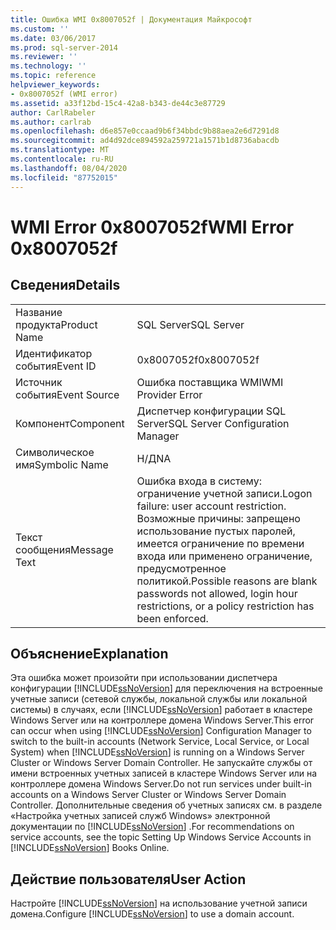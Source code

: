 ```yaml
---
title: Ошибка WMI 0x8007052f | Документация Майкрософт
ms.custom: ''
ms.date: 03/06/2017
ms.prod: sql-server-2014
ms.reviewer: ''
ms.technology: ''
ms.topic: reference
helpviewer_keywords:
- 0x8007052f (WMI error)
ms.assetid: a33f12bd-15c4-42a8-b343-de44c3e87729
author: CarlRabeler
ms.author: carlrab
ms.openlocfilehash: d6e857e0ccaad9b6f34bbdc9b88aea2e6d7291d8
ms.sourcegitcommit: ad4d92dce894592a259721a1571b1d8736abacdb
ms.translationtype: MT
ms.contentlocale: ru-RU
ms.lasthandoff: 08/04/2020
ms.locfileid: "87752015"
---
```

# <a name="wmi-error-0x8007052f"></a><span data-ttu-id="1cc99-102">WMI Error 0x8007052f</span><span class="sxs-lookup"><span data-stu-id="1cc99-102">WMI Error 0x8007052f</span></span>
    
## <a name="details"></a><span data-ttu-id="1cc99-103">Сведения</span><span class="sxs-lookup"><span data-stu-id="1cc99-103">Details</span></span>  
  
|||  
|-|-|  
|<span data-ttu-id="1cc99-104">Название продукта</span><span class="sxs-lookup"><span data-stu-id="1cc99-104">Product Name</span></span>|<span data-ttu-id="1cc99-105">SQL Server</span><span class="sxs-lookup"><span data-stu-id="1cc99-105">SQL Server</span></span>|  
|<span data-ttu-id="1cc99-106">Идентификатор события</span><span class="sxs-lookup"><span data-stu-id="1cc99-106">Event ID</span></span>|<span data-ttu-id="1cc99-107">0x8007052f</span><span class="sxs-lookup"><span data-stu-id="1cc99-107">0x8007052f</span></span>|  
|<span data-ttu-id="1cc99-108">Источник события</span><span class="sxs-lookup"><span data-stu-id="1cc99-108">Event Source</span></span>|<span data-ttu-id="1cc99-109">Ошибка поставщика WMI</span><span class="sxs-lookup"><span data-stu-id="1cc99-109">WMI Provider Error</span></span>|  
|<span data-ttu-id="1cc99-110">Компонент</span><span class="sxs-lookup"><span data-stu-id="1cc99-110">Component</span></span>|<span data-ttu-id="1cc99-111">Диспетчер конфигурации SQL Server</span><span class="sxs-lookup"><span data-stu-id="1cc99-111">SQL Server Configuration Manager</span></span>|  
|<span data-ttu-id="1cc99-112">Символическое имя</span><span class="sxs-lookup"><span data-stu-id="1cc99-112">Symbolic Name</span></span>|<span data-ttu-id="1cc99-113">Н/Д</span><span class="sxs-lookup"><span data-stu-id="1cc99-113">NA</span></span>|  
|<span data-ttu-id="1cc99-114">Текст сообщения</span><span class="sxs-lookup"><span data-stu-id="1cc99-114">Message Text</span></span>|<span data-ttu-id="1cc99-115">Ошибка входа в систему: ограничение учетной записи.</span><span class="sxs-lookup"><span data-stu-id="1cc99-115">Logon failure: user account restriction.</span></span> <span data-ttu-id="1cc99-116">Возможные причины: запрещено использование пустых паролей, имеется ограничение по времени входа или применено ограничение, предусмотренное политикой.</span><span class="sxs-lookup"><span data-stu-id="1cc99-116">Possible reasons are blank passwords not allowed, login hour restrictions, or a policy restriction has been enforced.</span></span>|  
  
## <a name="explanation"></a><span data-ttu-id="1cc99-117">Объяснение</span><span class="sxs-lookup"><span data-stu-id="1cc99-117">Explanation</span></span>  
 <span data-ttu-id="1cc99-118">Эта ошибка может произойти при использовании диспетчера конфигурации [!INCLUDE[ssNoVersion](../includes/ssnoversion-md.md)] для переключения на встроенные учетные записи (сетевой службы, локальной службы или локальной системы) в случаях, если [!INCLUDE[ssNoVersion](../includes/ssnoversion-md.md)] работает в кластере Windows Server или на контроллере домена Windows Server.</span><span class="sxs-lookup"><span data-stu-id="1cc99-118">This error can occur when using [!INCLUDE[ssNoVersion](../includes/ssnoversion-md.md)] Configuration Manager to switch to the built-in accounts (Network Service, Local Service, or Local System) when [!INCLUDE[ssNoVersion](../includes/ssnoversion-md.md)] is running on a Windows Server Cluster or Windows Server Domain Controller.</span></span> <span data-ttu-id="1cc99-119">Не запускайте службы от имени встроенных учетных записей в кластере Windows Server или на контроллере домена Windows Server.</span><span class="sxs-lookup"><span data-stu-id="1cc99-119">Do not run services under built-in accounts on a Windows Server Cluster or Windows Server Domain Controller.</span></span> <span data-ttu-id="1cc99-120">Дополнительные сведения об учетных записях см. в разделе «Настройка учетных записей служб Windows» электронной документации по [!INCLUDE[ssNoVersion](../includes/ssnoversion-md.md)] .</span><span class="sxs-lookup"><span data-stu-id="1cc99-120">For recommendations on service accounts, see the topic Setting Up Windows Service Accounts in [!INCLUDE[ssNoVersion](../includes/ssnoversion-md.md)] Books Online.</span></span>  
  
## <a name="user-action"></a><span data-ttu-id="1cc99-121">Действие пользователя</span><span class="sxs-lookup"><span data-stu-id="1cc99-121">User Action</span></span>  
 <span data-ttu-id="1cc99-122">Настройте [!INCLUDE[ssNoVersion](../includes/ssnoversion-md.md)] на использование учетной записи домена.</span><span class="sxs-lookup"><span data-stu-id="1cc99-122">Configure [!INCLUDE[ssNoVersion](../includes/ssnoversion-md.md)] to use a domain account.</span></span>  
  
  
